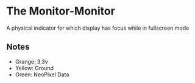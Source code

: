 # The Monitor-Monitor

A physical indicator for which display has focus while in fullscreen mode

## Notes

- Orange: 3.3v
- Yellow: Ground
- Green: NeoPixel Data
